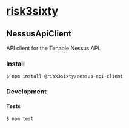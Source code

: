 # [risk3sixty](https://risk3sixty.com)

## NessusApiClient

API client for the Tenable Nessus API.

### Install

```
$ npm install @risk3sixty/nessus-api-client
```

### Development

#### Tests

```
$ npm test
```
